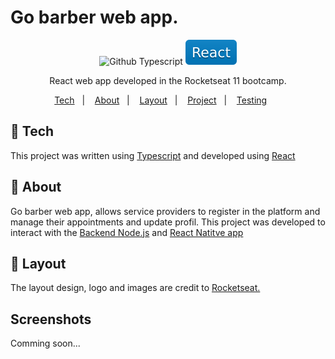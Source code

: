 # Go barber web app.

<p align="center">
   <img alt="Github Typescript" src="https://img.shields.io/badge/Typescript-%20-blue"/>
  <img alt="Github Stack React" src="https://github.com/Diogo-Menezes/Hero/blob/master/labels/reactJsBadge.svg"/>
</p>

<p align="center">React web app developed in the Rocketseat 11 bootcamp.</p>

<p align="center">
  <a href="#-tech">Tech</a>&nbsp;&nbsp;&nbsp;|&nbsp;&nbsp;&nbsp;
  <a href="#-project">About</a>&nbsp;&nbsp;&nbsp;|&nbsp;&nbsp;&nbsp;
  <a href="#-layout">Layout</a>&nbsp;&nbsp;&nbsp;|&nbsp;&nbsp;&nbsp;
  <a href="#iphone-mobile">Project</a>&nbsp;&nbsp;&nbsp;|&nbsp;&nbsp;&nbsp;
  <a href="#-testing">Testing</a>&nbsp;&nbsp;&nbsp;&nbsp;&nbsp;&nbsp;
</p>

## 🚜 Tech
This project was written using [Typescript](https://www.typescriptlang.org/) and developed using [React](https://reactjs.org/)

## 📃 About
Go barber web app, allows service providers to register in the platform and manage their appointments and update profil.
This project was developed to interact with the [Backend Node.js](https://github.com/Diogo-Menezes/go-barber-backend) and [React Natitve app](https://github.com/Diogo-Menezes/go-barber-mobile)

## 🔖 Layout
The layout design, logo and images are credit to <a href="https://github.com/Rocketseat" target="_blank">Rocketseat.</a>

## Screenshots
<p>
Comming soon...
  <img src="" width="250px" alt=""/>
  <img src="" width="250px" alt=""/>
</p>
